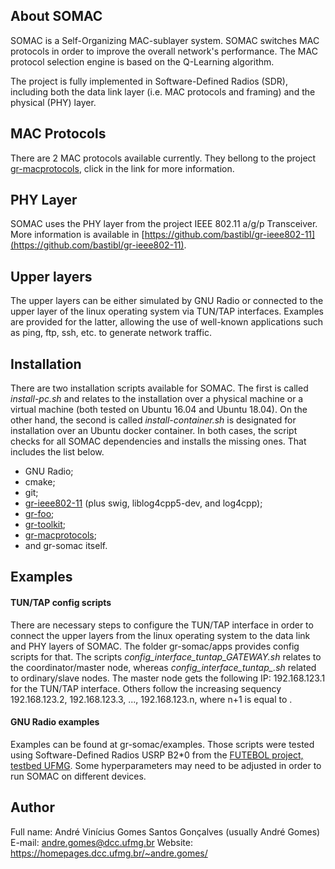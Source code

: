 ## About SOMAC
SOMAC is a Self-Organizing MAC-sublayer system. SOMAC switches MAC protocols in order to improve the overall network's performance. The MAC protocol selection engine is based on the Q-Learning algorithm.

The project is fully implemented in Software-Defined Radios (SDR), including both the data link layer (i.e. MAC protocols and framing) and the physical (PHY) layer.

## MAC Protocols
There are 2 MAC protocols available currently. They bellong to the project [gr-macprotocols](https://github.com/andreviniciusgsg/gr-macprotocols), click in the link for more information.

## PHY Layer
SOMAC uses the PHY layer from the project IEEE 802.11 a/g/p Transceiver. More information is available in [https://github.com/bastibl/gr-ieee802-11](https://github.com/bastibl/gr-ieee802-11).

## Upper layers
The upper layers can be either simulated by GNU Radio or connected to the upper layer of the linux operating system via TUN/TAP interfaces. Examples are provided for the latter, allowing the use of well-known applications such as ping, ftp, ssh, etc. to generate network traffic.

## Installation
There are two installation scripts available for SOMAC. The first is called *install-pc.sh* and relates to the installation over a physical machine or a virtual machine (both tested on Ubuntu 16.04 and Ubuntu 18.04). On the other hand, the second is called *install-container.sh* is designated for installation over an Ubuntu docker container. In both cases, the script checks for all SOMAC dependencies and installs the missing ones. That includes the list below.

* GNU Radio;
* cmake;
* git;
* [gr-ieee802-11](https://github.com/avgsg/gr-ieee802-11) (plus swig, liblog4cpp5-dev, and log4cpp);
* [gr-foo](https://github.com/bastibl/gr-foo);
* [gr-toolkit](https://github.com/avgsg/gr-toolkit);
* [gr-macprotocols](https://github.com/avgsg/gr-macprotocols);
* and gr-somac itself.

## Examples

#### TUN/TAP config scripts
There are necessary steps to configure the TUN/TAP interface in order to connect the upper layers from the linux operating system to the data link and PHY layers of SOMAC. The folder gr-somac/apps provides config scripts for that. The scripts *config_interface_tuntap_GATEWAY.sh* relates to the coordinator/master node, whereas *config_interface_tuntap_<ID>.sh* related to ordinary/slave nodes. The master node gets the following IP: 192.168.123.1 for the TUN/TAP interface. Others follow the increasing sequency 192.168.123.2, 192.168.123.3, ..., 192.168.123.n, where n+1 is equal to <ID>.

#### GNU Radio examples
Examples can be found at gr-somac/examples. Those scripts were tested using Software-Defined Radios USRP B2\*0 from the [FUTEBOL project, testbed UFMG](http://futebol.dcc.ufmg.br/). Some hyperparameters may need to be adjusted in order to run SOMAC on different devices.

## Author
Full name: André Vinícius Gomes Santos Gonçalves (usually André Gomes) <br />
E-mail: andre.gomes@dcc.ufmg.br
Website: https://homepages.dcc.ufmg.br/~andre.gomes/